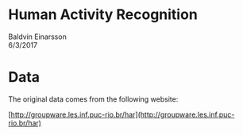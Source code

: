 # Human Activity Recognition
Baldvin Einarsson  
6/3/2017  



# Data

The original data comes from the following website:

[http://groupware.les.inf.puc-rio.br/har](http://groupware.les.inf.puc-rio.br/har)
